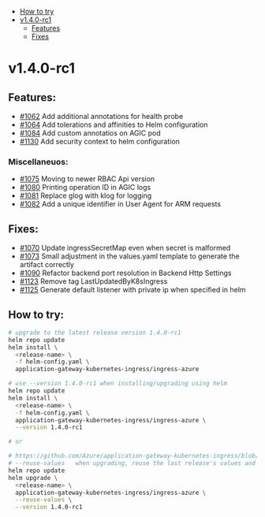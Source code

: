 - [How to try](#how-to-try)
- [v1.4.0-rc1](#v140-rc1)
  - [Features](#features)
  - [Fixes](#fixes)

# v1.4.0-rc1

## Features:
* [#1062](https://github.com/Azure/application-gateway-kubernetes-ingress/pull/1062) Add additional annotations for health probe
* [#1064](https://github.com/Azure/application-gateway-kubernetes-ingress/pull/1064) Add tolerations and affinities to Helm configuration
* [#1084](https://github.com/Azure/application-gateway-kubernetes-ingress/pull/1084) Add custom annotatios on AGIC pod
* [#1130](https://github.com/Azure/application-gateway-kubernetes-ingress/pull/1130) Add security context to helm configuration


### Miscellaneuos:
* [#1075](https://github.com/Azure/application-gateway-kubernetes-ingress/pull/1075) Moving to newer RBAC Api version
* [#1080](https://github.com/Azure/application-gateway-kubernetes-ingress/pull/1080) Printing operation ID in AGIC logs
* [#1081](https://github.com/Azure/application-gateway-kubernetes-ingress/pull/1081) Replace glog with klog for logging
* [#1082](https://github.com/Azure/application-gateway-kubernetes-ingress/pull/1082) Add a unique identifier in User Agent for ARM requests

## Fixes:
* [#1070](https://github.com/Azure/application-gateway-kubernetes-ingress/pull/1070) Update ingressSecretMap even when secret is malformed
* [#1073](https://github.com/Azure/application-gateway-kubernetes-ingress/pull/1073) Small adjustment in the values.yaml template to generate the artifact correctly
* [#1090](https://github.com/Azure/application-gateway-kubernetes-ingress/pull/1090) Refactor backend port resolution in Backend Http Settings
* [#1123](https://github.com/Azure/application-gateway-kubernetes-ingress/pull/1123) Remove tag LastUpdatedByK8sIngress
* [#1125](https://github.com/Azure/application-gateway-kubernetes-ingress/pull/1125) Generate default listener with private ip when specified in helm


## How to try:
```bash
# upgrade to the latest release version 1.4.0-rc1
helm repo update
helm install \
  <release-name> \
  -f helm-config.yaml \
  application-gateway-kubernetes-ingress/ingress-azure

# use --version 1.4.0-rc1 when installing/upgrading using helm
helm repo update
helm install \
  <release-name> \
  -f helm-config.yaml \
  application-gateway-kubernetes-ingress/ingress-azure \
  --version 1.4.0-rc1

# or 

# https://github.com/Azure/application-gateway-kubernetes-ingress/blob/master/docs/how-tos/helm-upgrade.md
# --reuse-values   when upgrading, reuse the last release's values and merge in any overrides from the command line via --set and -f. If '--reset-values' is specified, this is ignored
helm repo update
helm upgrade \
  <release-name> \
  application-gateway-kubernetes-ingress/ingress-azure \
  --reuse-values \
  --version 1.4.0-rc1
```
